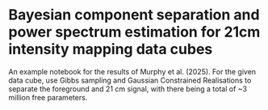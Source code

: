 # Bayesian component separation and power spectrum estimation for 21cm intensity mapping data cubes

An example notebook for the results of Murphy et al. (2025). For the given data cube, use Gibbs sampling and Gaussian Constrained Realisations to separate the foreground and 21 cm signal, with there being a total of ~3 million free parameters.